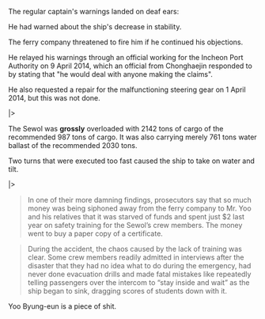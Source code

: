The regular captain's warnings landed on deaf ears:

He had warned about the ship's decrease in stability.

The ferry company threatened to fire him if he continued his objections. 

He relayed his warnings through an official working for the Incheon Port Authority on 9 April 2014, which an official from Chonghaejin responded to by stating that "he would deal with anyone making the claims". 

He also requested a repair for the malfunctioning steering gear on 1 April 2014, but this was not done.

|>

The Sewol was **grossly** overloaded with 2142 tons of cargo of the recommended 987 tons of cargo.
It was also carrying merely 761 tons water ballast of the recommended 2030 tons.

Two turns that were executed too fast caused the ship to take on water and tilt.

|>

> In one of their more damning findings, prosecutors say that so much money was being siphoned away from the ferry company to Mr. Yoo and his relatives that it was starved of funds and spent just $2 last year on safety training for the Sewol’s crew members. The money went to buy a paper copy of a certificate.

> During the accident, the chaos caused by the lack of training was clear. Some crew members readily admitted in interviews after the disaster that they had no idea what to do during the emergency, had never done evacuation drills and made fatal mistakes like repeatedly telling passengers over the intercom to “stay inside and wait” as the ship began to sink, dragging scores of students down with it.

Yoo Byung-eun is a piece of shit.

